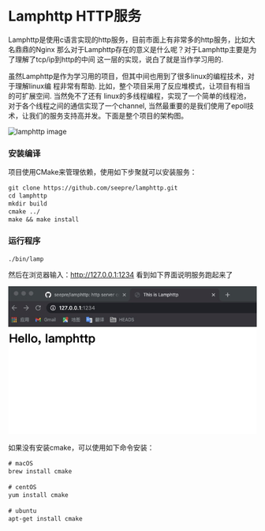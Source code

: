 # Lamphttp HTTP服务

Lamphttp是使用c语言实现的http服务，目前市面上有非常多的http服务，比如大名鼎鼎的Nginx
那么对于Lamphttp存在的意义是什么呢？对于Lamphttp主要是为了理解了tcp/ip到http的中间
这一层的实现，说白了就是当作学习用的.

虽然Lamphttp是作为学习用的项目，但其中间也用到了很多linux的编程技术，对于理解linux编
程非常有帮助. 比如，整个项目采用了反应堆模式，让项目有相当的可扩展空间. 当然免不了还有
linux的多线程编程，实现了一个简单的线程池，对于各个线程之间的通信实现了一个channel, 
当然最重要的是我们使用了epoll技术，让我们的服务支持高并发。下面是整个项目的架构图。

![lamphttp image](docs/lamphttp.jpg)

### 安装编译

项目使用CMake来管理依赖，使用如下步聚就可以安装服务：

```
git clone https://github.com/seepre/lamphttp.git
cd lamphttp
mkdir build
cmake ../
make && make install
```

### 运行程序
```
./bin/lamp
```

然后在浏览器输入：http://127.0.0.1:1234 看到如下界面说明服务跑起来了

![lamphttp_work](docs/lamphttp-worked.png)

如果没有安装cmake，可以使用如下命令安装：

```
# macOS
brew install cmake

# centOS
yum install cmake

# ubuntu
apt-get install cmake
```
